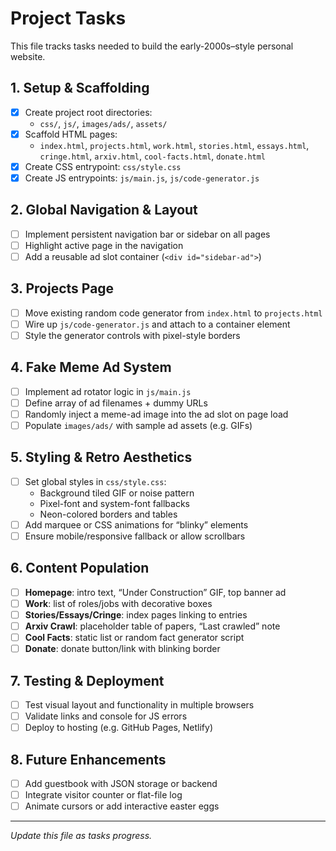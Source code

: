 # Project Tasks
This file tracks tasks needed to build the early-2000s–style personal website.

## 1. Setup & Scaffolding
- [x] Create project root directories:
  - `css/`, `js/`, `images/ads/`, `assets/`
- [x] Scaffold HTML pages:
  - `index.html`, `projects.html`, `work.html`, `stories.html`,
    `essays.html`, `cringe.html`, `arxiv.html`, `cool-facts.html`, `donate.html`
- [x] Create CSS entrypoint: `css/style.css`
- [x] Create JS entrypoints: `js/main.js`, `js/code-generator.js`

## 2. Global Navigation & Layout
- [ ] Implement persistent navigation bar or sidebar on all pages
- [ ] Highlight active page in the navigation
- [ ] Add a reusable ad slot container (`<div id="sidebar-ad">`)

## 3. Projects Page
- [ ] Move existing random code generator from `index.html` to `projects.html`
- [ ] Wire up `js/code-generator.js` and attach to a container element
- [ ] Style the generator controls with pixel-style borders

## 4. Fake Meme Ad System
- [ ] Implement ad rotator logic in `js/main.js`
- [ ] Define array of ad filenames + dummy URLs
- [ ] Randomly inject a meme-ad image into the ad slot on page load
- [ ] Populate `images/ads/` with sample ad assets (e.g. GIFs)

## 5. Styling & Retro Aesthetics
- [ ] Set global styles in `css/style.css`:
  - Background tiled GIF or noise pattern
  - Pixel-font and system-font fallbacks
  - Neon-colored borders and tables
- [ ] Add marquee or CSS animations for “blinky” elements
- [ ] Ensure mobile/responsive fallback or allow scrollbars

## 6. Content Population
- [ ] **Homepage**: intro text, “Under Construction” GIF, top banner ad
- [ ] **Work**: list of roles/jobs with decorative boxes
- [ ] **Stories/Essays/Cringe**: index pages linking to entries
- [ ] **Arxiv Crawl**: placeholder table of papers, “Last crawled” note
- [ ] **Cool Facts**: static list or random fact generator script
- [ ] **Donate**: donate button/link with blinking border

## 7. Testing & Deployment
- [ ] Test visual layout and functionality in multiple browsers
- [ ] Validate links and console for JS errors
- [ ] Deploy to hosting (e.g. GitHub Pages, Netlify)

## 8. Future Enhancements
- [ ] Add guestbook with JSON storage or backend
- [ ] Integrate visitor counter or flat-file log
- [ ] Animate cursors or add interactive easter eggs
  
---
*Update this file as tasks progress.*